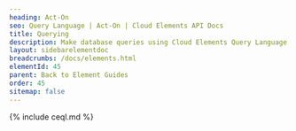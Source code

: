 ```yaml
---
heading: Act-On
seo: Query Language | Act-On | Cloud Elements API Docs
title: Querying
description: Make database queries using Cloud Elements Query Language.
layout: sidebarelementdoc
breadcrumbs: /docs/elements.html
elementId: 45
parent: Back to Element Guides
order: 45
sitemap: false
---
```


{% include ceql.md %}
